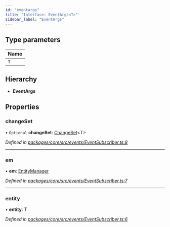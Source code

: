 ```yaml
---
id: "eventargs"
title: "Interface: EventArgs<T>"
sidebar_label: "EventArgs"
---
```


## Type parameters

Name |
------ |
`T` |

## Hierarchy

* **EventArgs**

## Properties

### changeSet

• `Optional` **changeSet**: [ChangeSet](changeset.md)&#60;T>

*Defined in [packages/core/src/events/EventSubscriber.ts:8](https://github.com/mikro-orm/mikro-orm/blob/8766baa31/packages/core/src/events/EventSubscriber.ts#L8)*

___

### em

•  **em**: [EntityManager](../classes/entitymanager.md)

*Defined in [packages/core/src/events/EventSubscriber.ts:7](https://github.com/mikro-orm/mikro-orm/blob/8766baa31/packages/core/src/events/EventSubscriber.ts#L7)*

___

### entity

•  **entity**: T

*Defined in [packages/core/src/events/EventSubscriber.ts:6](https://github.com/mikro-orm/mikro-orm/blob/8766baa31/packages/core/src/events/EventSubscriber.ts#L6)*

